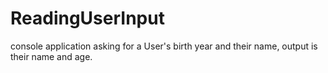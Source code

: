 # ReadingUserInput
console application asking for a User's birth year and their name, output is their name and age. 
